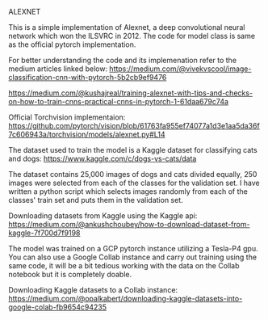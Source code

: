 ALEXNET

This is a simple implementation of Alexnet, a deep convolutional neural network which won the ILSVRC in 2012. The code for model class is same as the official pytorch implementation. 

For better understanding the code and its implemenation refer to the medium articles linked below:
https://medium.com/@vivekvscool/image-classification-cnn-with-pytorch-5b2cb9ef9476

https://medium.com/@kushajreal/training-alexnet-with-tips-and-checks-on-how-to-train-cnns-practical-cnns-in-pytorch-1-61daa679c74a

Official Torchvision implementaion:
https://github.com/pytorch/vision/blob/61763fa955ef74077a1d3e1aa5da36f7c606943a/torchvision/models/alexnet.py#L14

The dataset used to train the model is a Kaggle dataset for classifying cats and dogs:
https://www.kaggle.com/c/dogs-vs-cats/data

The dataset contains 25,000 images of dogs and cats divided equally, 250 images were selected from each of the classes for the validation set. I have written a python script which selects images randomly from each of the classes' train set and puts them in the validation set.

Downloading datasets from Kaggle using the Kaggle api:
https://medium.com/@ankushchoubey/how-to-download-dataset-from-kaggle-7f700d7f9198

The model was trained on a GCP pytorch instance utilizing a Tesla-P4 gpu. You can also use a Google Collab instance and carry out training using the same code, it will be a bit tedious working with the data on the Collab notebook but it is completely doable.

Downloading Kaggle datasets to a Collab instance:
https://medium.com/@opalkabert/downloading-kaggle-datasets-into-google-colab-fb9654c94235
